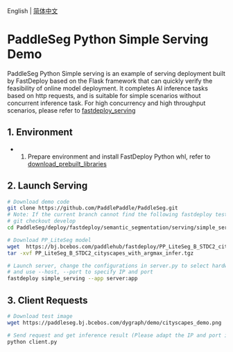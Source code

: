 English | [简体中文](README_CN.md)

# PaddleSeg Python Simple Serving Demo

PaddleSeg Python Simple serving is an example of serving deployment built by FastDeploy based on the Flask framework that can quickly verify the feasibility of online model deployment. It completes AI inference tasks based on http requests, and is suitable for simple scenarios without concurrent inference task. For high concurrency and high throughput scenarios, please refer to [fastdeploy_serving](../fastdeploy_serving/)

## 1. Environment

- 1. Prepare environment and install FastDeploy Python whl, refer to [download_prebuilt_libraries](https://github.com/PaddlePaddle/FastDeploy/blob/develop/docs/en/build_and_install#install-prebuilt-fastdeploy)

## 2. Launch Serving
```bash
# Download demo code
git clone https://github.com/PaddlePaddle/PaddleSeg.git 
# Note: If the current branch cannot find the following fastdeploy test code, switch to the develop branch
# git checkout develop
cd PaddleSeg/deploy/fastdeploy/semantic_segmentation/serving/simple_serving

# Download PP_LiteSeg model
wget  https://bj.bcebos.com/paddlehub/fastdeploy/PP_LiteSeg_B_STDC2_cityscapes_with_argmax_infer.tgz
tar -xvf PP_LiteSeg_B_STDC2_cityscapes_with_argmax_infer.tgz

# Launch server, change the configurations in server.py to select hardware, backend, etc.
# and use --host, --port to specify IP and port
fastdeploy simple_serving --app server:app
```

## 3. Client Requests
```bash
# Download test image
wget https://paddleseg.bj.bcebos.com/dygraph/demo/cityscapes_demo.png

# Send request and get inference result (Please adapt the IP and port if necessary)
python client.py
```

